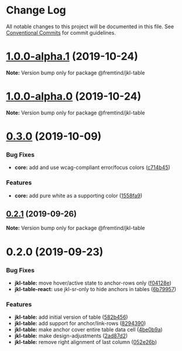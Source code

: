 # Change Log

All notable changes to this project will be documented in this file.
See [Conventional Commits](https://conventionalcommits.org) for commit guidelines.

# [1.0.0-alpha.1](https://github.com/fremtind/jokul/compare/@fremtind/jkl-table@1.0.0-alpha.0...@fremtind/jkl-table@1.0.0-alpha.1) (2019-10-24)

**Note:** Version bump only for package @fremtind/jkl-table





# [1.0.0-alpha.0](https://github.com/fremtind/jokul/compare/@fremtind/jkl-table@0.3.0...@fremtind/jkl-table@1.0.0-alpha.0) (2019-10-24)

**Note:** Version bump only for package @fremtind/jkl-table





# [0.3.0](https://github.com/fremtind/jokul/compare/@fremtind/jkl-table@0.2.1...@fremtind/jkl-table@0.3.0) (2019-10-09)


### Bug Fixes

* **core:** add and use wcag-compliant error/focus colors ([c714b45](https://github.com/fremtind/jokul/commit/c714b45))


### Features

* **core:** add pure white as a supporting color ([1558fa9](https://github.com/fremtind/jokul/commit/1558fa9))





## [0.2.1](https://github.com/fremtind/jokul/compare/@fremtind/jkl-table@0.2.0...@fremtind/jkl-table@0.2.1) (2019-09-26)

**Note:** Version bump only for package @fremtind/jkl-table





# 0.2.0 (2019-09-23)


### Bug Fixes

* **jkl-table:** move hover/active state to anchor-rows only ([f04128e](https://github.com/fremtind/jokul/commit/f04128e))
* **jkl-table-react:** use jkl-sr-only to hide anchors in tables ([6b79957](https://github.com/fremtind/jokul/commit/6b79957))


### Features

* **jkl-table:** add initial version of table ([582b456](https://github.com/fremtind/jokul/commit/582b456))
* **jkl-table:** add support for anchor/link-rows ([8294390](https://github.com/fremtind/jokul/commit/8294390))
* **jkl-table:** make anchor cover entire table data cell ([4be0b9a](https://github.com/fremtind/jokul/commit/4be0b9a))
* **jkl-table:** make design-adjustments ([2ad87d2](https://github.com/fremtind/jokul/commit/2ad87d2))
* **jkl-table:** remove right alignment of last column ([052e26b](https://github.com/fremtind/jokul/commit/052e26b))
